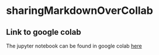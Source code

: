 # sharingMarkdownOverCollab

## Link to google colab

The jupyter notebook can be found in google colab [here](https://colab.research.google.com/drive/1L7n5zvRgy_YSL8DhuAC5-XTNJgvJ0hQK?usp=sharing)
